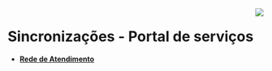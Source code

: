 <img align="right" src="src/images/benner_rgb.png" />

# Sincronizações - Portal de serviços

* **[Rede de Atendimento](RedeAtendimento/readme.md)**